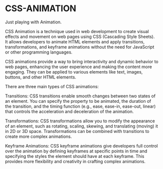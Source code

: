 # CSS-ANIMATION
Just playing with Animation.


CSS Animation is a technique used in web development to create visual effects and movement on web pages using CSS (Cascading Style Sheets). It allows developers to animate HTML elements and apply transitions, transformations, and keyframe animations without the need for JavaScript or other programming languages.

CSS animations provide a way to bring interactivity and dynamic behavior to web pages, enhancing the user experience and making the content more engaging. They can be applied to various elements like text, images, buttons, and other HTML elements.

There are three main types of CSS animations:

Transitions: CSS transitions enable smooth changes between two states of an element. You can specify the property to be animated, the duration of the transition, and the timing function (e.g., ease, ease-in, ease-out, linear) that controls the acceleration and deceleration of the animation.

Transformations: CSS transformations allow you to modify the appearance of an element, such as rotating, scaling, skewing, and translating (moving) it in 2D or 3D space. Transformations can be combined with transitions to create more complex animations.

Keyframe Animations: CSS keyframe animations give developers full control over the animation by defining keyframes at specific points in time and specifying the styles the element should have at each keyframe. This provides more flexibility and creativity in crafting complex animations.
